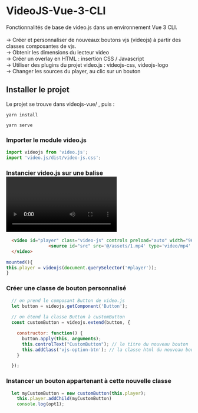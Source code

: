 # VideoJS-Vue-3-CLI

Fonctionnalités de base de video.js dans un environnement Vue 3 CLI.<br/><br/>
  -> Créer et personnaliser de nouveaux boutons vjs (videojs) à partir des classes composantes de vjs.<br/>
  -> Obtenir les dimensions du lecteur video<br/>
  -> Créer un overlay en HTML : insertion CSS / Javascript <br/>
  -> Utiliser des plugins du projet video.js : videojs-css, videojs-logo <br/>
  -> Changer les sources du player, au clic sur un bouton <br/>
  
 ## Installer le projet
  
 Le projet se trouve dans videojs-vue/ , puis : 
    
```
yarn install
```
```
yarn serve
```

### Importer le module video.js 
```js
import videojs from 'video.js';
import 'video.js/dist/video-js.css';
```
### Instancier video.js sur une balise <video>
  
```html
  <video id="player" class="video-js" controls preload="auto" width="960" height="505" data-setup="{}">
                <source id="src" src='@/assets/1.mp4' type='video/mp4' />
  </video>
```
  
```js
mounted(){
this.player = videojs(document.querySelector('#player'));
}
```
  
### Créer une classe de bouton personnalisé 

```js
  // on prend le composant Button de video.js
  let button = videojs.getComponent('Button');
  
  // on étend la classe Button à customButton
  const customButton = videojs.extend(button, {

    constructor: function() {
      button.apply(this, arguments);
      this.controlText("CustomButton"); // le titre du nouveau bouton
      this.addClass('vjs-option-btn'); // la classe html du nouveau bouton
    }

  });
```
  
### Instancer un bouton appartenant à cette nouvelle classe 
  
```js
  let myCustomButton = new customButton(this.player);
    this.player.addChild(myCustomButton)
    console.log(opt1);
```
 
